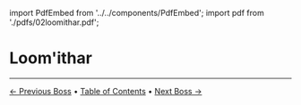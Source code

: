 import PdfEmbed from '../../components/PdfEmbed';
import pdf from './pdfs/02loomithar.pdf';


# Loom'ithar
---

[← Previous Boss](/manaforge-omega/plexus-sentinel) • [Table of Contents](./) • [Next Boss →](/manaforge-omega/soulbinder-naazindhri)

<PdfEmbed src={pdf} />
